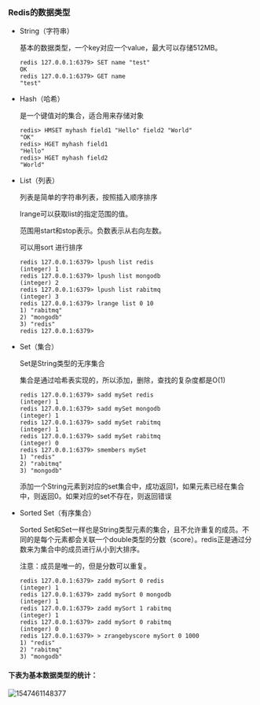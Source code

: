 ### Redis的数据类型

* String（字符串）

  基本的数据类型，一个key对应一个value，最大可以存储512MB。

  ```shell
  redis 127.0.0.1:6379> SET name "test"
  OK
  redis 127.0.0.1:6379> GET name
  "test"
  ```

* Hash（哈希）

  是一个键值对的集合，适合用来存储对象

  ```shell
  redis> HMSET myhash field1 "Hello" field2 "World"
  "OK"
  redis> HGET myhash field1
  "Hello"
  redis> HGET myhash field2
  "World"
  ```

* List（列表）

  列表是简单的字符串列表，按照插入顺序排序

  lrange可以获取list的指定范围的值。

  范围用start和stop表示。负数表示从右向左数。

  可以用sort 进行排序

  ```shell
  redis 127.0.0.1:6379> lpush list redis
  (integer) 1
  redis 127.0.0.1:6379> lpush list mongodb
  (integer) 2
  redis 127.0.0.1:6379> lpush list rabitmq
  (integer) 3
  redis 127.0.0.1:6379> lrange list 0 10
  1) "rabitmq"
  2) "mongodb"
  3) "redis"
  redis 127.0.0.1:6379>
  ```

* Set（集合）

  Set是String类型的无序集合

  集合是通过哈希表实现的，所以添加，删除，查找的复杂度都是O(1)

  ```shell
  redis 127.0.0.1:6379> sadd mySet redis
  (integer) 1
  redis 127.0.0.1:6379> sadd mySet mongodb
  (integer) 1
  redis 127.0.0.1:6379> sadd mySet rabitmq
  (integer) 1
  redis 127.0.0.1:6379> sadd mySet rabitmq
  (integer) 0
  redis 127.0.0.1:6379> smembers mySet
  1) "redis"
  2) "rabitmq"
  3) "mongodb"
  ```

  添加一个String元素到对应的set集合中，成功返回1，如果元素已经在集合中，则返回0。如果对应的set不存在，则返回错误

* Sorted Set（有序集合）

  Sorted Set和Set一样也是String类型元素的集合，且不允许重复的成员。不同的是每个元素都会关联一个double类型的分数（score）。redis正是通过分数来为集合中的成员进行从小到大排序。

  注意：成员是唯一的，但是分数可以重复。

  ```shell
  redis 127.0.0.1:6379> zadd mySort 0 redis
  (integer) 1
  redis 127.0.0.1:6379> zadd mySort 0 mongodb
  (integer) 1
  redis 127.0.0.1:6379> zadd mySort 1 rabitmq
  (integer) 1
  redis 127.0.0.1:6379> zadd mySort 0 rabitmq
  (integer) 0
  redis 127.0.0.1:6379> > zrangebyscore mySort 0 1000
  1) "redis"
  2) "rabitmq"
  3) "mongodb"
  ```

#### 下表为基本数据类型的统计：

![1547461148377](E:\Learning_Note\Learning_Notes\learning_Redis\1547461148377.png)




